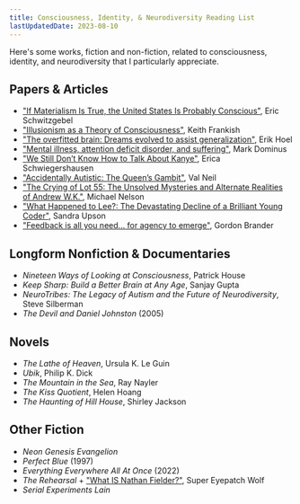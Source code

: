 ```yaml
---
title: Consciousness, Identity, & Neurodiversity Reading List
lastUpdatedDate: 2023-08-10
---
```


Here's some works, fiction and non-fiction, related to consciousness, identity, and neurodiversity that I particularly appreciate.

## Papers & Articles

- ["If Materialism Is True, the United States Is Probably Conscious"](http://faculty.ucr.edu/~eschwitz/SchwitzAbs/USAconscious.htm), Eric Schwitzgebel
- ["Illusionism as a Theory of Consciousness"](https://keithfrankish.github.io/articles/Frankish_Illusionism%20as%20a%20theory%20of%20consciousness_eprint.pdf), Keith Frankish
- ["The overfitted brain: Dreams evolved to assist generalization"](https://pubmed.ncbi.nlm.nih.gov/34036289/), Erik Hoel
- ["Mental illness, attention deficit disorder, and suffering"](https://blog.plover.com/brain/add.html), Mark Dominus
- ["We Still Don’t Know How to Talk About Kanye"](https://www.thecut.com/2022/02/kanye-west-bipolar-disorder.html), Erica Schwiegershausen
- ["Accidentally Autistic: The Queen’s Gambit"](https://valneil.com/2020/10/30/accidentally-autistic-the-queens-gambit/), Val Neil
- ["The Crying of Lot 55: The Unsolved Mysteries and Alternate Realities of Andrew W.K."](https://www.stereogum.com/2015589/andrew-wk-steev-mike/columns/sounding-board/), Michael Nelson
- ["What Happened to Lee?: The Devastating Decline of a Brilliant Young Coder"](https://www.wired.com/story/lee-holloway-devastating-decline-brilliant-young-coder/), Sandra Upson
- ["Feedback is all you need... for agency to emerge"](https://subconscious.substack.com/p/feedback-is-all-you-need), Gordon Brander

## Longform Nonfiction & Documentaries

- *Nineteen Ways of Looking at Consciousness*, Patrick House
- *Keep Sharp: Build a Better Brain at Any Age*, Sanjay Gupta
- *NeuroTribes: The Legacy of Autism and the Future of Neurodiversity*, Steve Silberman
- *The Devil and Daniel Johnston* (2005)

## Novels

- *The Lathe of Heaven*, Ursula K. Le Guin
- *Ubik*, Philip K. Dick
- *The Mountain in the Sea*, Ray Nayler
- *The Kiss Quotient*, Helen Hoang
- *The Haunting of Hill House*, Shirley Jackson

## Other Fiction

- *Neon Genesis Evangelion*
- *Perfect Blue* (1997)
- *Everything Everywhere All At Once* (2022)
- *The Rehearsal* + ["What IS Nathan Fielder?"](https://www.youtube.com/watch?v=iavoSO6lOLQ), Super Eyepatch Wolf
- *Serial Experiments Lain*
